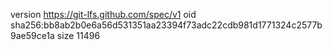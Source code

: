 version https://git-lfs.github.com/spec/v1
oid sha256:bb8ab2b0e6a56d531351aa23394f73adc22cdb981d1771324c2577b9ae59ce1a
size 11496

